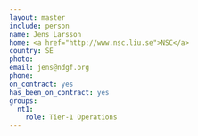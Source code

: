 ```yaml
---
layout: master
include: person
name: Jens Larsson
home: <a href="http://www.nsc.liu.se">NSC</a>
country: SE
photo:
email: jens@ndgf.org
phone:
on_contract: yes
has_been_on_contract: yes
groups:
  nt1:
    role: Tier-1 Operations
---
```

